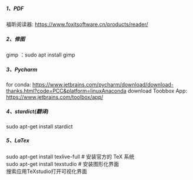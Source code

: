 ##### 1、PDF
福昕阅读器: https://www.foxitsoftware.cn/products/reader/  
##### 2、修图
gimp ：sudo apt install gimp
##### 3、Pycharm
for conda: https://www.jetbrains.com/pycharm/download/download-thanks.html?code=PCC&platform=linuxAnaconda
download Toobbox App: https://www.jetbrains.com/toolbox/app/
##### 4、stardict(翻译)
sudo apt-get install stardict  
##### 5、LaTex
sudo apt-get install texlive-full  # 安装官方的 TeX 系统  
sudo apt-get install texstudio     # 安装图形化界面  
搜索应用TeXstudio打开可视化界面  
